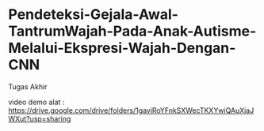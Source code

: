 # Pendeteksi-Gejala-Awal-TantrumWajah-Pada-Anak-Autisme-Melalui-Ekspresi-Wajah-Dengan-CNN
Tugas Akhir

video demo alat : https://drive.google.com/drive/folders/1gaviRoYFnkSXWecTKXYwiQAuXjaJWXut?usp=sharing
